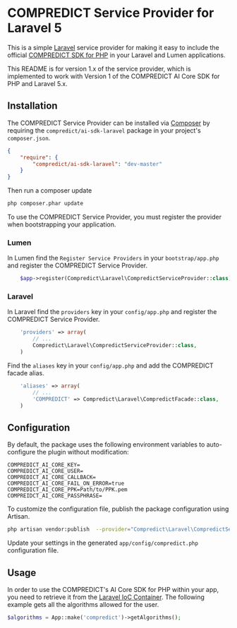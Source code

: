 # COMPREDICT Service Provider for Laravel 5

This is a simple [Laravel](http://laravel.com/) service provider for making it easy to include the official
[COMPREDICT SDK for PHP](https://github.com/compredict/ai-sdk-php) in your Laravel and Lumen applications.

This README is for version 1.x of the service provider, which is implemented to work with Version 1 of the
COMPREDICT AI Core SDK for PHP and Laravel 5.x.

## Installation

The COMPREDICT Service Provider can be installed via [Composer](http://getcomposer.org) by requiring the
`compredict/ai-sdk-laravel` package in your project's `composer.json`.

```json
{
    "require": {
        "compredict/ai-sdk-laravel": "dev-master"
    }
}
```

Then run a composer update
```sh
php composer.phar update
```

To use the COMPREDICT Service Provider, you must register the provider when bootstrapping your application.


### Lumen
In Lumen find the `Register Service Providers` in your `bootstrap/app.php` and register the COMPREDICT Service Provider.

```php
    $app->register(Compredict\Laravel\CompredictServiceProvider::class);
```

### Laravel
In Laravel find the `providers` key in your `config/app.php` and register the COMPREDICT Service Provider.

```php
    'providers' => array(
        // ...
        Compredict\Laravel\CompredictServiceProvider::class,
    )
```

Find the `aliases` key in your `config/app.php` and add the COMPREDICT facade alias.

```php
    'aliases' => array(
        // ...
        'COMPREDICT' => Compredict\Laravel\CompredictFacade::class,
    )
```

## Configuration

By default, the package uses the following environment variables to auto-configure the plugin without modification:
```
COMPREDICT_AI_CORE_KEY=
COMPREDICT_AI_CORE_USER=
COMPREDICT_AI_CORE_CALLBACK=
COMPREDICT_AI_CORE_FAIL_ON_ERROR=true
COMPREDICT_AI_CORE_PPK=Path/to/PPK.pem
COMPREIDCT_AI_CORE_PASSPHRASE=
```

To customize the configuration file, publish the package configuration using Artisan.

```sh
php artisan vendor:publish  --provider="Compredict\Laravel\CompredictServiceProvider"
```

Update your settings in the generated `app/config/compredict.php` configuration file.

## Usage

In order to use the COMPREDICT's AI Core SDK for PHP within your app, you need to retrieve it from the [Laravel IoC
Container](http://laravel.com/docs/ioc). The following example gets all the algorithms allowed for the user.

```php
$algorithms = App::make('compredict')->getAlgorithms();
```